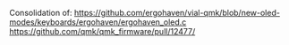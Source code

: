 Consolidation of: 
https://github.com/ergohaven/vial-qmk/blob/new-oled-modes/keyboards/ergohaven/ergohaven_oled.c
https://github.com/qmk/qmk_firmware/pull/12477/
